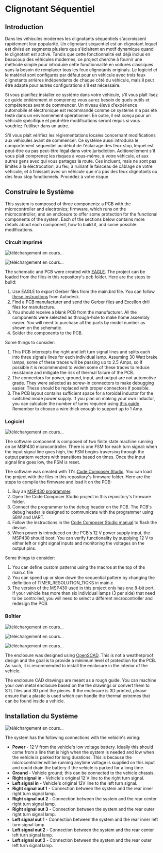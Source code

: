 # Clignotant Séquentiel

## Introduction
Dans les véhicules modernes les clignotants séquentiels s'accroissent rapidement
leur popularité.  Un clignotant séquentiel est un clignotant lequel est divisé
en segments plusiers que s'éclairent en motif dynamique quand le clignotant est
activé.  Tandis que cette fonctionnalité est déjà inclus en beaucoup des
véhicules modernes, ce project cherche à fournir une méthode simple pour
introduire cette fonctionnalité en voitures classiques sans la besoin de
remplacer tous les feux clignotants originals.  Le logiciel et le matériel sont
configurés par défaut pour un véhicule avec trois feux clignotants arrières
indépendants de chaque côté du véhicule, mais il peut être adapté pour autres
configurations s'il est nécessaire.

Si vous planifiez installer ce système dans votre véhicule, s'il vous plaît
lisez ce guide entièrement et comprenez vous aurez besoin de quels outils et
compétences avant de commencer.  Un niveau élevé d'expérience automobile et
électronique est recommandé comme ce système n'a pas été testé dans un
environnement opérationnel.  En outre, il est conçu pour un véhicule spécifique
et peut-être modifications seront requis si vous voudriez l'utiliser dans un
autre.

S'il vous plaît vérifiez les réglementations locales concernant modifications
aux véhicules avant de commencer.  Ce système aussi introduira le comportement
séquentiel au début de l'éclairage des feux stop, lequel est peut-être ou
pas peut-être légal dans votre jurisdiction.  Aditionellement s'il vous plaît
comprenez les risques à vous-même, à votre véhicule, et aux autres gens avec qui
vous partagez la route.  Ces incluent, mais ne sont pas limités à la
électrocution, au feu, à ruinant le faisceau de câblage de votre véhicule, et
à finissant avec un véhicule que n'a pas des feux clignotants ou des feux stop
fonctionnels.  Procédez à votre risque.

## Construire le Système
This system is composed of three components: a PCB with the microcontroller and
electronics; firmware, which runs on the microcontroller; and an enclosure to
offer some protection for the functional components of the system.  Each of the
sections below contains more details about each component, how to build it, and
some possible modifications.

### Circuit Imprimé
![téléchargement en cours...](../images/schematic.png)

![téléchargement en cours...](../images/layout.png)

The schematic and PCB were created with
[EAGLE](https://www.autodesk.com/products/eagle/overview?term=1-YEAR). The
project can be loaded from the files in this repository's pcb folder.  Here are
the steps to build:
1. Use EAGLE to export Gerber files from the main.brd file.  You can follow
  [these instructions](https://www.autodesk.com/products/eagle/blog/gerber-nc-drill-pcb-manufacturing-basics-1/) from Autodesk.
2. Find a PCB manufacturer and send the Gerber files and Excellon drill files
  for manufacture.
3. You should receive a blank PCB from the manufacturer.  All the components
  were selected as through-hole to make home assembly easier.  You will need to
  purchase all the parts by model number as shown on the schematic.
4. Solder the components to the PCB.

Some things to consider:
1. This PCB intercepts the right and left turn signal lines and splits each into
  three signals lines for each individual lamp.  Assuming 30 Watt brake lamps,
  some of these traces will be passing up to 2.5 Amps, so if possible it is
  recommended to widen some of these traces to reduce resistance and mitigate
  the risk of thermal failure of the PCB.
2. The connectors for power, ground, input, and output are not automotive grade.
  They were selected as screw-in connectors to make debugging easier.  These
  should be replaced with proper connectors if possible.
3. The PCB layout contains sufficient space for a toroidal inductor for the
  switched mode power supply.  If you plan on making your own inductor, you can
  calculate the number of turns required using [this guide](http://www.nessengr.com/technical-data/toroid-inductor-formulas-and-calculator/).
  Remember to choose a wire thick enough to support up to 1 Amp.

### Logiciel
![téléchargement en cours...](../images/fsm.png)

The software component is composed of two finite state machine running on an
MSP430 microcontroller.  There is one FSM for each turn signal: when the input
signal line goes high, the FSM begins traversing through the output pattern
vectors with transitions based on times.  Once the input signal line goes low,
the FSM is reset.

The software was created with TI's [Code Composer Studio](https://www.ti.com/tool/CCSTUDIO).
You can load the project with the files in this repository's firmware folder.
Here are the steps to compile the firmware and load it on the PCB:
1. Buy an [MSP430 programmer](https://www.ti.com/tool/MSP-FET).
2. Open the Code Composer Studio project in this repository's firmware folder.
3. Connect the programmer to the debug header on the PCB.  The PCB's debug
  header is designed to communicate with the programmer using SBW and UART.
4. Follow the instructions in the [Code Composer Studio manual](https://www.ti.com/lit/ug/spru509h/spru509h.pdf)
  to flash the device.
5. When power is introduced on the PCB's 12 V power supply input, the MSP430
  should boot.  You can verify functionality by supplying 12 V to either left or
  right signal inputs and monitoring the voltages on the output pins.

Some things to consider:
1. You can define custom patterns using the macros at the top of the main.c file
2. You can speed up or slow down the sequential pattern by changing the
  definition of TIMER_RESOLUTION_TICKS in main.c
3. The version of the MSP430 used in this project only has one 8-bit port.  If
  your vehicle has more than six individual lamps (3 per side) that need to be
  controlled, you will need to select a different microcontroller and redesign
  the PCB.

### Boîtier
![téléchargement en cours...](../images/top.png)

![téléchargement en cours...](../images/gasket.png)

![téléchargement en cours...](../images/bottom.png)

The enclosure was designed using [OpenSCAD](https://openscad.org/).  This is not
a weatherproof design and the goal is to provide a minimum level of protection
for the PCB.  As such, it is recommended to install the enclosure in the
interior of the vehicle.

The enclosure CAD drawings are meant as a rough guide.  You can machine your own
metal enclosure based on the the drawings or convert them to STL files and 3D
print the pieces.  If the enclosure is 3D printed, please ensure that a plastic
is used which can handle the thermal extremes that can be found inside a
vehicle.

## Installation du Système
![téléchargement en cours...](../images/slbd.png)

The system has the following connections with the vehicle's wiring:
* **Power** - 12 V from the vehicle's low voltage battery.  Ideally this should
  come from a line that is high when the system is needed and low when the
  vehicle is parked for long durations.  This is because the microcontroller
  will be running anytime voltage is supplied on this input and could drain the
  battery if the vehicle is parked for a long time.  
* **Ground** - Vehicle ground; this can be connected to the vehicle chassis.
* **Right signal in** - Vehicle's original 12 V line to the right turn signal.
* **Left signal in** - Vehicle's original 12V line to the left turn signal.
* **Right signal out 1** - Connection between the system and the rear inner
  right turn signal lamp.
* **Right signal out 2** - Connection between the system and the rear center
  right turn signal lamp.
* **Right signal out 3** - Connection between the system and the rear outer
  right turn signal lamp.
* **Left signal out 1** - Connection between the system and the rear inner left
  turn signal lamp.
* **Left signal out 2** - Connection between the system and the rear center left
  turn signal lamp.
* **Left signal out 3** - Connection between the system and the rear outer left
  turn signal lamp.

